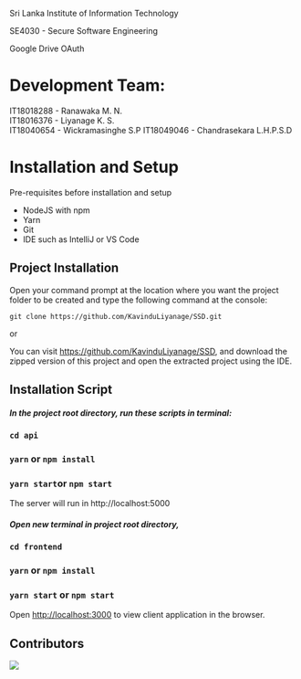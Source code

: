 Sri Lanka Institute of Information Technology  
  
SE4030 - Secure Software Engineering

Google Drive OAuth
  
# Development Team:  
  
IT18018288 - Ranawaka M. N.  
IT18016376 - Liyanage K. S.  
IT18040654 - Wickramasinghe S.P
IT18049046 - Chandrasekara L.H.P.S.D 

# Installation and Setup  
Pre-requisites before installation and setup  

 - NodeJS with npm
 - Yarn
 - Git
 - IDE such as IntelliJ or VS Code 


## Project Installation

Open your command prompt at the location where you want the project folder to be created and type the following command at the console:

```
git clone https://github.com/KavinduLiyanage/SSD.git
```
or

You can visit https://github.com/KavinduLiyanage/SSD, and download the zipped version of this project and open the extracted project using the IDE.

## Installation Script

##### In the project root directory, run these scripts in terminal:  

### `cd api`
### `yarn` or `npm install`
### `yarn start`or `npm start`

The server will run in http://localhost:5000 
##### Open new terminal in project root directory,

### `cd frontend`
### `yarn` or `npm install`
### `yarn start` or `npm start`

Open [http://localhost:3000](http://localhost:3000) to view client application in the browser.

## Contributors

<a href="https://github.com/KavinduLiyanage/SSD/graphs/contributors">
  <img src="https://contrib.rocks/image?repo=KavinduLiyanage/SSD" />
</a>